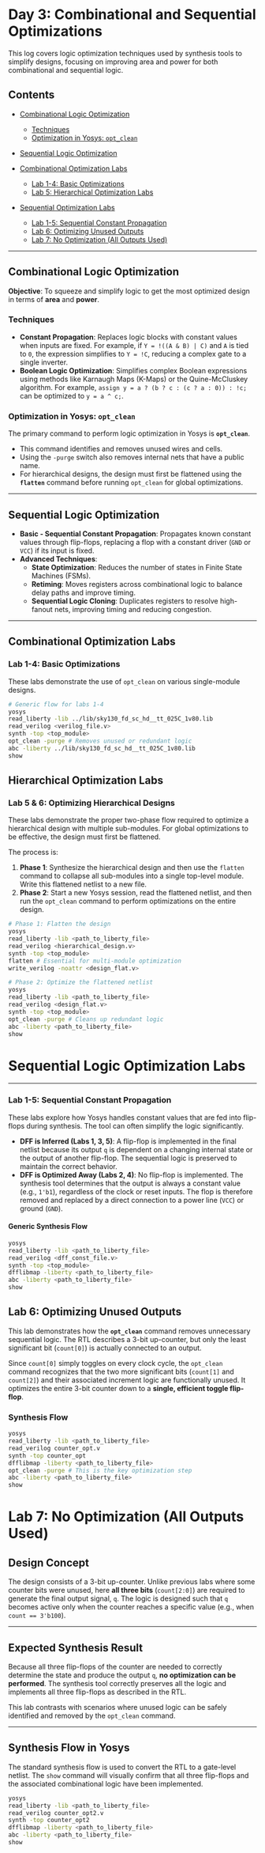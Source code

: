 # Day 3: Combinational and Sequential Optimizations 

This log covers logic optimization techniques used by synthesis tools to simplify designs, focusing on improving area and power for both combinational and sequential logic.

##  Contents

- [Combinational Logic Optimization](#combinational-logic-optimization)
  - [Techniques](#techniques)
  - [Optimization in Yosys: `opt_clean`](#optimization-in-yosys-opt_clean)
- [Sequential Logic Optimization](#sequential-logic-optimization)
- [Combinational Optimization Labs](#combinational-optimization-labs)
  - [Lab 1-4: Basic Optimizations](#lab-1-4-basic-optimizations)
  - [Lab 5: Hierarchical Optimization Labs](#lab-5--6-optimizing-hierarchical-designs)
  
- [Sequential Optimization Labs](#sequential-optimization-labs)
  - [Lab 1-5: Sequential Constant Propagation](#lab-1-5-sequential-constant-propagation)
  - [Lab 6: Optimizing Unused Outputs](#lab-6-optimizing-unused-outputs)
  - [Lab 7: No Optimization (All Outputs Used)](#lab-7-no-optimization-all-outputs-used)

---

## Combinational Logic Optimization

**Objective**: To squeeze and simplify logic to get the most optimized design in terms of **area** and **power**.

### Techniques

-   **Constant Propagation**: Replaces logic blocks with constant values when inputs are fixed. For example, if `Y = !((A & B) | C)` and `A` is tied to `0`, the expression simplifies to `Y = !C`, reducing a complex gate to a single inverter.
-   **Boolean Logic Optimization**: Simplifies complex Boolean expressions using methods like Karnaugh Maps (K-Maps) or the Quine-McCluskey algorithm. For example, `assign y = a ? (b ? c : (c ? a : 0)) : !c;` can be optimized to `y = a ^ c;`.

### Optimization in Yosys: `opt_clean`
The primary command to perform logic optimization in Yosys is **`opt_clean`**.

-   This command identifies and removes unused wires and cells.
-   Using the `-purge` switch also removes internal nets that have a public name.
-   For hierarchical designs, the design must first be flattened using the **`flatten`** command before running `opt_clean` for global optimizations.

---

## Sequential Logic Optimization

-   **Basic - Sequential Constant Propagation**: Propagates known constant values through flip-flops, replacing a flop with a constant driver (`GND` or `VCC`) if its input is fixed.
-   **Advanced Techniques**:
    -   **State Optimization**: Reduces the number of states in Finite State Machines (FSMs).
    -   **Retiming**: Moves registers across combinational logic to balance delay paths and improve timing.
    -   **Sequential Logic Cloning**: Duplicates registers to resolve high-fanout nets, improving timing and reducing congestion.

---

## Combinational Optimization Labs

### Lab 1-4: Basic Optimizations
These labs demonstrate the use of `opt_clean` on various single-module designs.

```bash
# Generic flow for labs 1-4
yosys
read_liberty -lib ../lib/sky130_fd_sc_hd__tt_025C_1v80.lib
read_verilog <verilog_file.v> 
synth -top <top_module>
opt_clean -purge # Removes unused or redundant logic
abc -liberty ../lib/sky130_fd_sc_hd__tt_025C_1v80.lib
show
```
## Hierarchical Optimization Labs

### Lab 5 & 6: Optimizing Hierarchical Designs
These labs demonstrate the proper two-phase flow required to optimize a hierarchical design with multiple sub-modules. For global optimizations to be effective, the design must first be flattened.

The process is:
1.  **Phase 1**: Synthesize the hierarchical design and then use the `flatten` command to collapse all sub-modules into a single top-level module. Write this flattened netlist to a new file.
2.  **Phase 2**: Start a new Yosys session, read the flattened netlist, and then run the `opt_clean` command to perform optimizations on the entire design.

```bash
# Phase 1: Flatten the design
yosys
read_liberty -lib <path_to_liberty_file>
read_verilog <hierarchical_design.v>
synth -top <top_module>
flatten # Essential for multi-module optimization
write_verilog -noattr <design_flat.v>

# Phase 2: Optimize the flattened netlist
yosys
read_liberty -lib <path_to_liberty_file>
read_verilog <design_flat.v>
synth -top <top_module>
opt_clean -purge # Cleans up redundant logic
abc -liberty <path_to_liberty_file>
show
```
# Sequential Logic Optimization Labs 



---

### Lab 1-5: Sequential Constant Propagation

These labs explore how Yosys handles constant values that are fed into flip-flops during synthesis. The tool can often simplify the logic significantly.

-   **DFF is Inferred (Labs 1, 3, 5)**: A flip-flop is implemented in the final netlist because its output `q` is dependent on a changing internal state or the output of another flip-flop. The sequential logic is preserved to maintain the correct behavior.
-   **DFF is Optimized Away (Labs 2, 4)**: No flip-flop is implemented. The synthesis tool determines that the output is always a constant value (e.g., `1'b1`), regardless of the clock or reset inputs. The flop is therefore removed and replaced by a direct connection to a power line (`VCC`) or ground (`GND`).

#### Generic Synthesis Flow
```bash
yosys
read_liberty -lib <path_to_liberty_file>
read_verilog <dff_const_file.v>
synth -top <top_module>
dfflibmap -liberty <path_to_liberty_file>
abc -liberty <path_to_liberty_file>
show
```

## Lab 6: Optimizing Unused Outputs

This lab demonstrates how the **`opt_clean`** command removes unnecessary sequential logic. The RTL describes a 3-bit up-counter, but only the least significant bit (`count[0]`) is actually connected to an output.

Since `count[0]` simply toggles on every clock cycle, the `opt_clean` command recognizes that the two more significant bits (`count[1]` and `count[2]`) and their associated increment logic are functionally unused. It optimizes the entire 3-bit counter down to a **single, efficient toggle flip-flop**.

### Synthesis Flow
```bash
yosys
read_liberty -lib <path_to_liberty_file>
read_verilog counter_opt.v
synth -top counter_opt
dfflibmap -liberty <path_to_liberty_file>
opt_clean -purge # This is the key optimization step
abc -liberty <path_to_liberty_file>
show
```
# Lab 7: No Optimization (All Outputs Used) 

## Design Concept

The design consists of a 3-bit up-counter. Unlike previous labs where some counter bits were unused, here **all three bits** (`count[2:0]`) are required to generate the final output signal, `q`. The logic is designed such that `q` becomes active only when the counter reaches a specific value (e.g., when `count == 3'b100`).

---

## Expected Synthesis Result

Because all three flip-flops of the counter are needed to correctly determine the state and produce the output `q`, **no optimization can be performed**. The synthesis tool correctly preserves all the logic and implements all three flip-flops as described in the RTL.

This lab contrasts with scenarios where unused logic can be safely identified and removed by the `opt_clean` command.

---

## Synthesis Flow in Yosys

The standard synthesis flow is used to convert the RTL to a gate-level netlist. The `show` command will visually confirm that all three flip-flops and the associated combinational logic have been implemented.

```bash
yosys
read_liberty -lib <path_to_liberty_file>
read_verilog counter_opt2.v
synth -top counter_opt2
dfflibmap -liberty <path_to_liberty_file>
abc -liberty <path_to_liberty_file>
show
```
